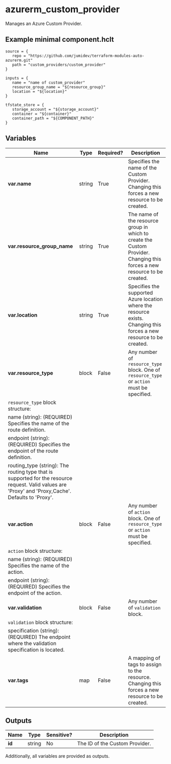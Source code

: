 # azurerm_custom_provider

Manages an Azure Custom Provider.

## Example minimal component.hclt

```hcl
source = {
   repo = "https://github.com/jumidev/terraform-modules-auto-azurerm.git" 
   path = "custom_providers/custom_provider" 
}

inputs = {
   name = "name of custom_provider" 
   resource_group_name = "${resource_group}" 
   location = "${location}" 
}

tfstate_store = {
   storage_account = "${storage_account}" 
   container = "${container}" 
   container_path = "${COMPONENT_PATH}" 
}

```

## Variables

| Name | Type | Required? |  Description |
| ---- | ---- | --------- |  ----------- |
| **var.name** | string | True | Specifies the name of the Custom Provider. Changing this forces a new resource to be created. | 
| **var.resource_group_name** | string | True | The name of the resource group in which to create the Custom Provider. Changing this forces a new resource to be created. | 
| **var.location** | string | True | Specifies the supported Azure location where the resource exists. Changing this forces a new resource to be created. | 
| **var.resource_type** | block | False | Any number of `resource_type` block. One of `resource_type` or `action` must be specified. | 
| `resource_type` block structure: || 
|   name (string): (REQUIRED) Specifies the name of the route definition. ||
|   endpoint (string): (REQUIRED) Specifies the endpoint of the route definition. ||
|   routing_type (string): The routing type that is supported for the resource request. Valid values are 'Proxy' and 'Proxy,Cache'. Defaults to 'Proxy'. ||
| **var.action** | block | False | Any number of `action` block. One of `resource_type` or `action` must be specified. | 
| `action` block structure: || 
|   name (string): (REQUIRED) Specifies the name of the action. ||
|   endpoint (string): (REQUIRED) Specifies the endpoint of the action. ||
| **var.validation** | block | False | Any number of `validation` block. | 
| `validation` block structure: || 
|   specification (string): (REQUIRED) The endpoint where the validation specification is located. ||
| **var.tags** | map | False | A mapping of tags to assign to the resource. Changing this forces a new resource to be created. | 



## Outputs

| Name | Type | Sensitive? | Description |
| ---- | ---- | --------- | --------- |
| **id** | string | No  | The ID of the Custom Provider. | 

Additionally, all variables are provided as outputs.
